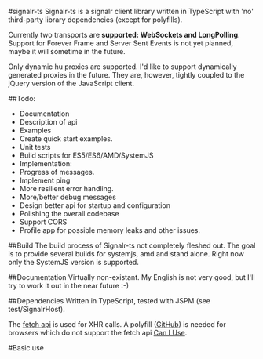 #signalr-ts
Signalr-ts is a signalr client library written in TypeScript with 'no' third-party library dependencies (except for polyfills). 

Currently two transports are **supported: WebSockets and LongPolling**. Support for Forever Frame and Server Sent Events is not yet planned, maybe it will sometime in the future.

Only dynamic hu  proxies are supported. I'd like to support dynamically generated proxies in the future. They are, however, tightly coupled to the jQuery version of the JavaScript client.

##Todo:

* Documentation
 * Description of api
 * Examples
 * Create quick start examples. 
* Unit tests
* Build scripts for ES5/ES6/AMD/SystemJS
* Implementation:
 * Progress of messages.
 * Implement ping
 * More resilient error handling.
 * More/better debug messages
* Design better api for startup and configuration
* Polishing the overall codebase
* Support CORS
* Profile app for possible memory leaks and other issues.

##Build
The build process of Signalr-ts not completely fleshed out. The goal is to provide several builds for systemjs, amd and stand alone. Right now only the SystemJS version is supported.

##Documentation
Virtually non-existant. My English is not very good, but I'll try to work it out in the near future :-)

##Dependencies
Written in TypeScript, tested with JSPM (see test/SignalrHost).

The [fetch api](https://fetch.spec.whatwg.org/) is used for XHR calls. A polyfill ([GitHub](https://github.com/github/fetch)) is needed for browsers which do not support the fetch api [Can I Use](http://caniuse.com/#search=fetch).

#Basic use
